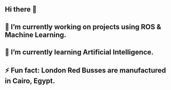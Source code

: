 ## Hi there 👋
## 🔭 I’m currently working on projects using ROS & Machine Learning.
## 🌱 I’m currently learning Artificial Intelligence.
## ⚡ Fun fact: London Red Busses are manufactured in Cairo, Egypt.


<!--
**Hussain-AB/Hussain-AB** is a ✨ _special_ ✨ repository because its `README.md` (this file) appears on your GitHub profile.

Here are some ideas to get you started:

- 🔭 I’m currently working on projects using ROS & Machine Learning.
- 🌱 I’m currently learning Artificial Intelligence.
- ⚡ Fun fact: London Red Busses are manufactured in Cairo, Egypt.
-->
